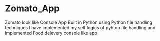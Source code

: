 # Zomato_App
Zomato look like Console App Built in Python using Python file handling techniques
I have implemented my self logics of pyhton file handling and implemented Food delevery console like app 
